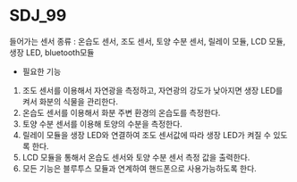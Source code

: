 # SDJ_99
들어가는 센서 종류 : 온습도 센서, 조도 센서, 토양 수분 센서, 릴레이 모듈, LCD 모듈, 생장 LED, bluetooth모듈

* 필요한 기능
1. 조도 센서를 이용해서 자연광을 측정하고, 자연광의 강도가 낮아지면 생장 LED를 켜서 화분의 식물을 관리한다.
2. 온습도 센서를 이용해서 화분 주변 환경의 온습도를 측정한다.
3. 토양 수분 센서를 이용해 토양의 수분을 측정한다.
4. 릴레이 모듈을 생장 LED와 연결하여 조도 센서값에 따라 생장 LED가 켜질 수 있도록 한다.
5. LCD 모듈을 통해서 온습도 센서와 토양 수분 센서 측정 값을 출력한다.
6. 모든 기능은 블루투스 모듈과 연계하여 핸드폰으로 사용가능하도록 한다.
